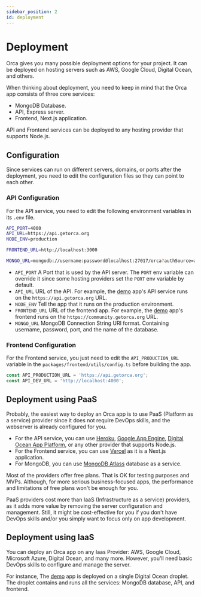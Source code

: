 ```yaml
---
sidebar_position: 2
id: deployment
---
```


# Deployment

Orca gives you many possible deployment options for your project. It can be deployed on hosting servers such as AWS, Google Cloud, Digital Ocean, and others.

When thinking about deployment, you need to keep in mind that the Orca app consists of three core services:

- MongoDB Database.
- API, Express server.
- Frontend, Next.js application.

API and Frontend services can be deployed to any hosting provider that supports Node.js.

## Configuration

Since services can run on different servers, domains, or ports after the deployment, you need to edit the configuration files so they can point to each other.

### API Configuration

For the API service, you need to edit the following environment variables in its `.env` file.

```bash title="packages/orca-api/.env"
API_PORT=4000
API_URL=https://api.getorca.org
NODE_ENV=production

FRONTEND_URL=http://localhost:3000

MONGO_URL=mongodb://username:password@localhost:27017/orca?authSource=admin
```

- `API_PORT` A Port that is used by the API server. The `PORT` env variable can override it since some hosting providers set the `PORT` env variable by default.
- `API_URL` URL of the API. For example, the [demo](https://community.getorca.org/) app's API service runs on the `https://api.getorca.org` URL.
- `NODE_ENV` Tell the app that it runs on the production environment.
- `FRONTEND_URL` URL of the frontend app. For example, the [demo](https://community.getorca.org/) app's frontend runs on the `https://community.getorca.org` URL.
- `MONGO_URL` MongoDB Connection String URI format. Containing username, password, port, and the name of the database.

### Frontend Configuration

For the Frontend service, you just need to edit the `API_PRODUCTION_URL` variable in the `packages/frontend/utils/config.ts` before building the app.

```typescript title="packages/frontend/utils/config.ts"
const API_PRODUCTION_URL = 'https://api.getorca.org';
const API_DEV_URL = 'http://localhost:4000';
```

## Deployment using PaaS

Probably, the easiest way to deploy an Orca app is to use PaaS (Platform as a service) provider since it does not require DevOps skills, and the webserver is already configured for you.

- For the API service, you can use [Heroku](https://www.heroku.com/), [Google App Engine](https://cloud.google.com/appengine), [Digital Ocean App Platform](https://www.digitalocean.com/products/app-platform/), or any other provider that supports Node.js.
- For the Frontend service, you can use [Vercel](https://vercel.com/) as it is a Next.js application.
- For MongoDB, you can use [MongoDB Atlass](https://www.mongodb.com/cloud/atlas) database as a service.

Most of the providers offer free plans. That is OK for testing purposes and MVPs. Although, for more serious business-focused apps, the performance and limitations of free plans won't be enough for you.

PaaS providers cost more than IaaS (Infrastructure as a service) providers, as it adds more value by removing the server configuration and management. Still, it might be cost-effective for you if you don't have DevOps skills and/or you simply want to focus only on app development.

## Deployment using IaaS

You can deploy an Orca app on any Iaas Provider: AWS, Google Cloud, Microsoft Azure, Digital Ocean, and many more. However, you'll need basic DevOps skills to configure and manage the server.

For instance, The [demo](https://community.getorca.org/) app is deployed on a single Digital Ocean droplet. The droplet contains and runs all the services: MongoDB database, API, and frontend.
